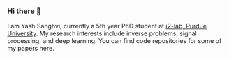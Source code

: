 ### Hi there 👋

<!--
**sanghviyashiitb/sanghviyashiitb** is a ✨ _special_ ✨ repository because its `README.md` (this file) appears on your GitHub profile.

Here are some ideas to get you started:

- 🔭 I’m currently working on ...
- 🌱 I’m currently learning ...
- 👯 I’m looking to collaborate on ...
- 🤔 I’m looking for help with ...
- 💬 Ask me about ...
- 📫 How to reach me: ...
- 😄 Pronouns: ...
- ⚡ Fun fact: ...
-->

I am Yash Sanghvi, currently a 5th year PhD student at [i2-lab, Purdue University](https://engineering.purdue.edu/ChanGroup/). My research interests include inverse problems, signal processing, and deep learning. You can find code repositories for some of my papers here. 

